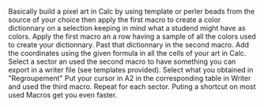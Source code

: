 Basically build a pixel art in Calc by using template or perler beads from the source of your choice then apply the first macro to create a color dictionnary on a selection keeping in mind what a studend might have as colors.
Apply the first macro an a row having a sample of all the colors used to create your dictionnary.
Past that dictionnary in the second macro.
Add the coordinates using the given formula in all the cells of your art in Calc.
Select a sector an used the second macro to have something you can export in a writer file (see templates provided).
Select what you obtained in "Regroupement"
Put your cursor in A2 in the corresponding table in Writer and used the third macro.
Repeat for each sector.
Puting a shortcut on most used Macros get you even faster.
